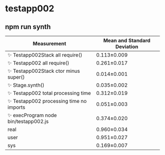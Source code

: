 # testapp002

## npm run synth


| Measurement | Mean and Standard Deviation |
| ----------- | --------------------------- |
| ✨  Testapp002Stack all require() | 0.113&pm;0.009 |
| ✨  Testapp002 all require() | 0.261&pm;0.017 |
| ✨  Testapp002Stack ctor minus super() | 0.014&pm;0.001 |
| ✨  Stage.synth() | 0.035&pm;0.002 |
| ✨  Testapp002 total processing time | 0.312&pm;0.019 |
| ✨  Testapp002 processing time no imports | 0.051&pm;0.003 |
| ✨  execProgram node bin/testapp002.js | 0.374&pm;0.020 |
| real | 0.960&pm;0.034 |
| user | 0.951&pm;0.027 |
| sys | 0.169&pm;0.007 |

